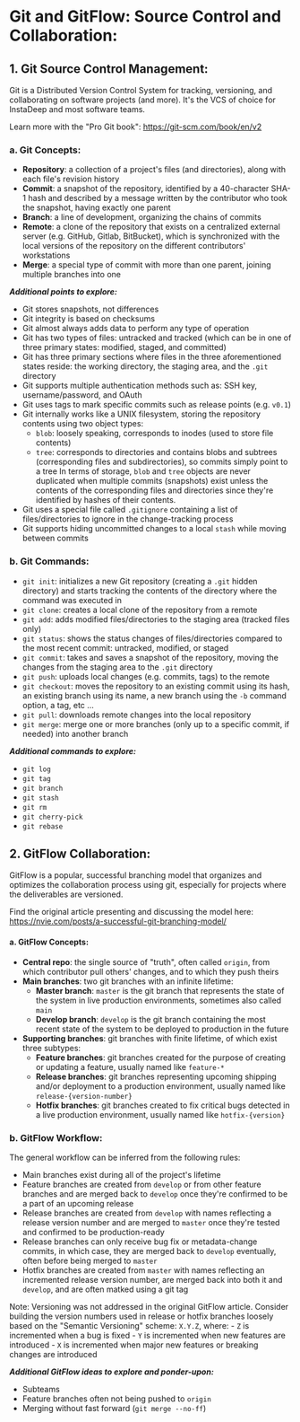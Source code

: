 
# Git and GitFlow: Source Control and Collaboration:

## 1. Git Source Control Management:

Git is a Distributed Version Control System for tracking, versioning, and collaborating on software projects (and more). It's the VCS of choice for InstaDeep and most software teams.

Learn more with the "Pro Git book": https://git-scm.com/book/en/v2

### a. Git Concepts:

- **Repository**: a collection of a project's files (and directories), along with each file's revision history
- **Commit**: a snapshot of the repository, identified by a 40-character SHA-1 hash and described by a message written by the contributor who took the snapshot, having exactly one parent
- **Branch**: a line of development, organizing the chains of commits
- **Remote**: a clone of the repository that exists on a centralized external server (e.g. GitHub, Gitlab, BitBucket), which is synchronized with the local versions of the repository on the different contributors' workstations
- **Merge**: a special type of commit with more than one parent, joining multiple branches into one

***Additional points to explore:***
- Git stores snapshots, not differences
- Git integrity is based on checksums
- Git almost always adds data to perform any type of operation
- Git has two types of files: untracked and tracked (which can be in one of three primary states: modified, staged, and committed)
- Git has three primary sections where files in the three aforementioned states reside: the working directory, the staging area, and the `.git` directory
- Git supports multiple authentication methods such as: SSH key, username/password, and OAuth
- Git uses tags to mark specific commits such as release points (e.g. `v0.1`)
- Git internally works like a UNIX filesystem, storing the repository contents using two object types:
    - `blob`: loosely speaking, corresponds to inodes (used to store file contents)
    - `tree`: corresponds to directories and contains blobs and subtrees (corresponding files and subdirectories), so commits simply point to a tree
    In terms of storage, `blob` and `tree` objects are never duplicated when multiple commits (snapshots) exist unless the contents of the corresponding files and directories since they're identified by hashes of their contents.
- Git uses a special file called `.gitignore` containing a list of files/directories to ignore in the change-tracking process
- Git supports hiding uncommitted changes to a local `stash` while moving between commits

### b. Git Commands:

- `git init`: initializes a new Git repository (creating a `.git` hidden directory) and starts tracking the contents of the directory where the command was executed in
- `git clone`: creates a local clone of the repository from a remote
- `git add`: adds modified files/directories to the staging area (tracked files only)
- `git status`: shows the status changes of files/directories compared to the most recent commit: untracked, modified, or staged
- `git commit`: takes and saves a snapshot of the repository, moving the changes from the staging area to the `.git` directory
- `git push`: uploads local changes (e.g. commits, tags) to the remote
- `git checkout`: moves the repository to an existing commit using its hash, an existing branch using its name, a new branch using the `-b` command option, a tag, etc ...
- `git pull`: downloads remote changes into the local repository
- `git merge`: merge one or more branches (only up to a specific commit, if needed) into another branch

***Additional commands to explore:***
- `git log`
- `git tag`
- `git branch`
- `git stash`
- `git rm`
- `git cherry-pick`
- `git rebase`



## 2. GitFlow Collaboration:

GitFlow is a popular, successful branching model that organizes and optimizes the collaboration process using git, especially for projects where the deliverables are versioned.

Find the original article presenting and discussing the model here: https://nvie.com/posts/a-successful-git-branching-model/

#### a. GitFlow Concepts:

- **Central repo**: the single source of "truth", often called `origin`, from which contributor pull others' changes, and to which they push theirs 
- **Main branches**: two git branches with an infinite lifetime: 
    - **Master branch**: `master` is the git branch that represents the state of the system in live production environments, sometimes also called `main` 
    - **Develop branch**: `develop` is the git branch containing the most recent state of the system to be deployed to production in the future
- **Supporting branches**: git branches with finite lifetime, of which exist three subtypes:
    - **Feature branches**: git branches created for the purpose of creating or updating a feature, usually named like `feature-*`
    - **Release branches**: git branches representing upcoming shipping and/or deployment to a production environment, usually named like `release-{version-number}`
    - **Hotfix branches**: git branches created to fix critical bugs detected in a live production environment, usually named like `hotfix-{version}`


### b. GitFlow Workflow:

The general workflow can be inferred from the following rules:

- Main branches exist during all of the project's lifetime 
- Feature branches are created from `develop` or from other feature branches and are merged back to `develop` once they're confirmed to be a part of an upcoming release
- Release branches are created from `develop` with names reflecting a release version number and are merged to `master` once they're tested and confirmed to be production-ready
- Release branches can only receive bug fix or metadata-change commits, in which case, they are merged back to `develop` eventually, often before being merged to `master`
- Hotfix branches are created from `master` with names reflecting an incremented release version number, are merged back into both it and `develop`, and are often matked using a git tag

Note: Versioning was not addressed in the original GitFlow article. Consider building the version numbers used in release or hotfix branches loosely based on the "Semantic Versioning" scheme: `X.Y.Z`, where:
    - `Z` is incremented when a bug is fixed
    - `Y` is incremented when new features are introduced
    - `X` is incremented when major new features or breaking changes are introduced

***Additional GitFlow ideas to explore and ponder-upon:***
- Subteams
- Feature branches often not being pushed to `origin`
- Merging without fast forward (`git merge --no-ff`) 
